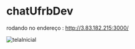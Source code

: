 # chatUfrbDev



rodando no endereço : http://3.83.182.215:3000/

![telaInicial](https://user-images.githubusercontent.com/69324694/135656478-58716752-e28a-47fb-88b6-fb530bca98b0.png)

